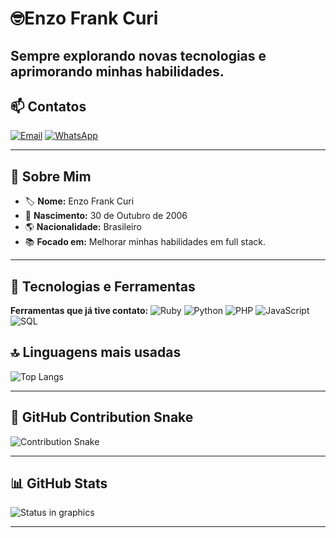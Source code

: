 # 🤓Enzo Frank Curi  

Sempre explorando novas tecnologias e aprimorando minhas habilidades.  
---
## 📫 Contatos
[![Email](https://img.shields.io/badge/Email-Enviar%20Mensagem-red?style=for-the-badge&logo=gmail)](https://mail.google.com/mail/?view=cm&fs=1&to=enzofrankcuri2020@gmail.com&su=Vi%20seu%20GitHub%20e%20tive%20interesse%20em%20seu%20perfil.&body=Olá%20Enzo%20vi%20seu%20Github%20e%20Gostaria%20de%20saber%20mais%20sobre%20seu%20trabalho.)
[![WhatsApp](https://img.shields.io/badge/WhatsApp-Enviar%20Mensagem-25D366?style=for-the-badge&logo=whatsapp)](https://wa.me/5565999362432?text=Olá%20Enzo,%20Vi%20seu%20github%20e%20tive%20interesse%20em%20seu%20perfil.)

---
## 🌟 Sobre Mim  
- 🏷 **Nome:** Enzo Frank Curi  
- 🎂 **Nascimento:** 30 de Outubro de 2006  
- 🌎 **Nacionalidade:** Brasileiro 
- 📚 **Focado em:** Melhorar minhas habilidades em  full stack.

---
## 🚀 Tecnologias e Ferramentas 
**Ferramentas que já tive contato:**
![Ruby](https://img.shields.io/badge/Ruby-CC342D?style=for-the-badge&logo=ruby&logoColor=white) ![Python](https://img.shields.io/badge/Python-3776AB?style=for-the-badge&logo=python&logoColor=white) ![PHP](https://img.shields.io/badge/PHP-777BB4?style=for-the-badge&logo=php&logoColor=white) ![JavaScript](https://img.shields.io/badge/JavaScript-F7DF1E?style=for-the-badge&logo=javascript&logoColor=black) ![SQL](https://img.shields.io/badge/SQL-003B57?style=for-the-badge&logo=database&logoColor=white)

## 🔝 Linguagens mais usadas
![Top Langs](https://github-readme-stats.vercel.app/api/top-langs/?username=C1B3R123&layout=compact&langs_count=7&theme=omni)

---
## 🐍 GitHub Contribution Snake
![Contribution Snake](https://github.com/SEU_USUARIO/SEU_REPOSITORIO/blob/output/dist/github-contribution-grid-snake.svg?raw=true)

---  
## 📊 GitHub Stats
![Status in graphics](https://github-readme-stats.vercel.app/api?username=C1B3R123&show_icons=true&theme=radical)

---

